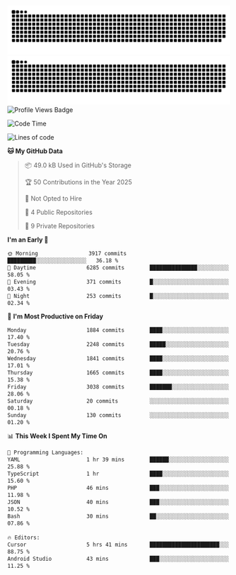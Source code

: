 <img src="https://github.com/nielsbaggerman/nielsbaggerman/blob/output/github-contribution-grid-snake.svg#gh-light-mode-only" alt="GitHub Snake Light">
<img src="https://github.com/nielsbaggerman/nielsbaggerman/blob/output/github-contribution-grid-snake-dark.svg#gh-dark-mode-only" alt="GitHub Snake Dark">
<img src="https://komarev.com/ghpvc/?username=nielsbaggerman&amp;label=Profile+Views" alt="Profile Views Badge" />

<!--START_SECTION:waka-->
![Code Time](http://img.shields.io/badge/Code%20Time-2%2C376%20hrs%2028%20mins-blue)

![Lines of code](https://img.shields.io/badge/From%20Hello%20World%20I%27ve%20Written-12.3%20million%20lines%20of%20code-blue)

**🐱 My GitHub Data** 

> 📦 49.0 kB Used in GitHub's Storage 
 > 
> 🏆 50 Contributions in the Year 2025
 > 
> 🚫 Not Opted to Hire
 > 
> 📜 4 Public Repositories 
 > 
> 🔑 9 Private Repositories 
 > 
**I'm an Early 🐤** 

```text
🌞 Morning                3917 commits        █████████░░░░░░░░░░░░░░░░   36.18 % 
🌆 Daytime                6285 commits        ███████████████░░░░░░░░░░   58.05 % 
🌃 Evening                371 commits         █░░░░░░░░░░░░░░░░░░░░░░░░   03.43 % 
🌙 Night                  253 commits         █░░░░░░░░░░░░░░░░░░░░░░░░   02.34 % 
```
📅 **I'm Most Productive on Friday** 

```text
Monday                   1884 commits        ████░░░░░░░░░░░░░░░░░░░░░   17.40 % 
Tuesday                  2248 commits        █████░░░░░░░░░░░░░░░░░░░░   20.76 % 
Wednesday                1841 commits        ████░░░░░░░░░░░░░░░░░░░░░   17.01 % 
Thursday                 1665 commits        ████░░░░░░░░░░░░░░░░░░░░░   15.38 % 
Friday                   3038 commits        ███████░░░░░░░░░░░░░░░░░░   28.06 % 
Saturday                 20 commits          ░░░░░░░░░░░░░░░░░░░░░░░░░   00.18 % 
Sunday                   130 commits         ░░░░░░░░░░░░░░░░░░░░░░░░░   01.20 % 
```


📊 **This Week I Spent My Time On** 

```text
💬 Programming Languages: 
YAML                     1 hr 39 mins        ██████░░░░░░░░░░░░░░░░░░░   25.88 % 
TypeScript               1 hr                ████░░░░░░░░░░░░░░░░░░░░░   15.60 % 
PHP                      46 mins             ███░░░░░░░░░░░░░░░░░░░░░░   11.98 % 
JSON                     40 mins             ███░░░░░░░░░░░░░░░░░░░░░░   10.52 % 
Bash                     30 mins             ██░░░░░░░░░░░░░░░░░░░░░░░   07.86 % 

🔥 Editors: 
Cursor                   5 hrs 41 mins       ██████████████████████░░░   88.75 % 
Android Studio           43 mins             ███░░░░░░░░░░░░░░░░░░░░░░   11.25 % 
```


<!--END_SECTION:waka-->
